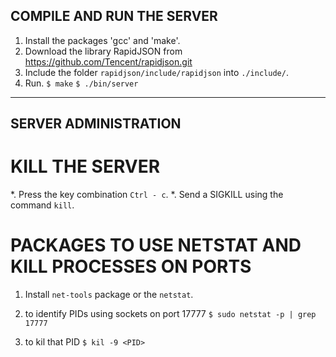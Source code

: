 ## COMPILE AND RUN THE SERVER

1. Install the packages 'gcc' and 'make'.
2. Download the library RapidJSON from https://github.com/Tencent/rapidjson.git
3. Include the folder ``` rapidjson/include/rapidjson ``` into ``` ./include/ ```.
4. Run.
   ``` $ make ```
   ``` $ ./bin/server ```

-------------------------

## SERVER ADMINISTRATION

# KILL THE SERVER

*. Press the key combination ``` Ctrl - c ```.
*. Send a SIGKILL using the command ``` kill ```.

# PACKAGES TO USE NETSTAT AND KILL PROCESSES ON PORTS

1. Install ``` net-tools ``` package or the ``` netstat ```.

2. to identify PIDs using sockets on port 17777
   ``` $ sudo netstat -p | grep 17777 ```

3. to kil that PID
   ``` $ kil -9 <PID> ```
